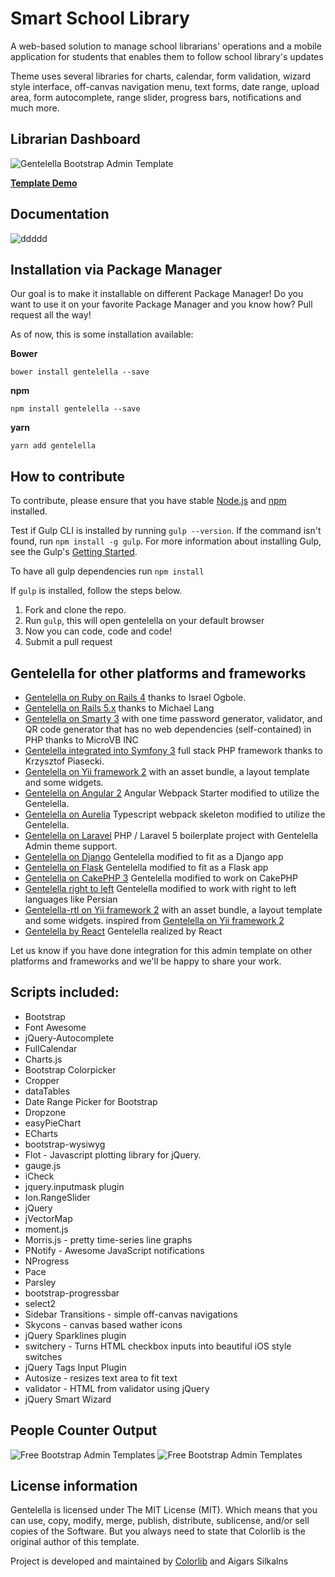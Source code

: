 # Smart School Library

A web-based solution to manage school librarians' operations and a mobile application for students that enables them to follow school library's updates

Theme uses several libraries for charts, calendar, form validation, wizard style interface, off-canvas navigation menu, text forms, date range, upload area, form autocomplete, range slider, progress bars, notifications and much more.



## Librarian Dashboard
![Gentelella Bootstrap Admin Template](https://github.com/emnaayedi/library-master/blob/983d8443bd57d1c46a162b846caa3d8cda37c8b3/docs/fonts/images/home.jpg?raw=true)

**[Template Demo](https://colorlib.com/polygon/gentelella/index.html)**

## Documentation

![ddddd](https://github.com/emnaayedi/library-master/blob/b0a04ce4263c0409e76356e6fc28b36f429881a4/review.jpg?raw=true)

## Installation via Package Manager

Our goal is to make it installable on different Package Manager! Do you want to use it on your favorite Package Manager and you know how? Pull request all the way! 

As of now, this is some installation available:

**Bower**

```
bower install gentelella --save
```

**npm**

```
npm install gentelella --save
```

**yarn**

```
yarn add gentelella
```
## How to contribute
To contribute, please ensure that you have stable [Node.js](https://nodejs.org/) and [npm](https://npmjs.com) installed.

Test if Gulp CLI is installed by running `gulp --version`.  If the command isn't found, run `npm install -g gulp`.  For more information about installing Gulp, see the Gulp's [Getting Started](https://github.com/gulpjs/gulp/blob/master/docs/getting-started.md).

To have all gulp dependencies run ```npm install```

If `gulp` is installed, follow the steps below.

1. Fork and clone the repo.
2. Run `gulp`, this will open gentelella on your default browser
3. Now you can code, code and code!
4. Submit a pull request

## Gentelella for other platforms and frameworks

* [Gentelella on Ruby on Rails 4](https://github.com/iogbole/gentelella_on_rails) thanks to Israel Ogbole.
* [Gentelella on Rails 5.x](https://github.com/mwlang/gentelella-rails) thanks to Michael Lang
* [Gentelella on Smarty 3](https://github.com/microvb/otp-thing) with one time password generator, validator, and QR code generator that has no web dependencies (self-contained) in PHP thanks to MicroVB INC
* [Gentelella integrated into Symfony 3](https://github.com/krzysiekpiasecki/Gentelella) full stack PHP framework thanks to Krzysztof Piasecki.
* [Gentelella on Yii framework 2](https://github.com/yiister/yii2-gentelella) with an asset bundle, a layout template and some widgets.
* [Gentelella on Angular 2](https://github.com/kmkatsma/angular2-webpack-starter-gentelella) Angular Webpack Starter modified to utilize the Gentelella.
* [Gentelella on Aurelia](https://github.com/kmkatsma/aurelia-gentelella) Typescript webpack skeleton modified to utilize the Gentelella.
* [Gentelella on Laravel](https://github.com/Labs64/laravel-boilerplate) PHP / Laravel 5 boilerplate project with Gentelella Admin theme support.
* [Gentelella on Django](https://github.com/GiriB/django-gentelella) Gentelella modified to fit as a Django app
* [Gentelella on Flask](https://github.com/afourmy/flask-gentelella) Gentelella modified to fit as a Flask app
* [Gentelella on CakePHP 3](https://github.com/backstageel/cakephp-gentelella-theme) Gentelella modified to work on CakePHP
* [Gentelella right to left](https://github.com/mortezakarimi/gentelella-rtl) Gentelella modified to work with right to left languages like Persian
* [Gentelella-rtl on Yii framework 2](https://github.com/mortezakarimi/yii2-gentelella-rtl) with an asset bundle, a layout template and some widgets. inspired from [Gentelella on Yii framework 2](https://github.com/yiister/yii2-gentelella)
* [Gentelella by React](https://github.com/thomaslwq/react-admin) Gentelella realized by React

Let us know if you have done integration for this admin template on other platforms and frameworks and we'll be happy to share your work.

## Scripts included:
* Bootstrap
* Font Awesome
* jQuery-Autocomplete
* FullCalendar
* Charts.js
* Bootstrap Colorpicker
* Cropper
* dataTables
* Date Range Picker for Bootstrap
* Dropzone
* easyPieChart
* ECharts
* bootstrap-wysiwyg
* Flot - Javascript plotting library for jQuery.
* gauge.js
* iCheck
* jquery.inputmask plugin
* Ion.RangeSlider
* jQuery
* jVectorMap
* moment.js
* Morris.js - pretty time-series line graphs
* PNotify - Awesome JavaScript notifications
* NProgress
* Pace
* Parsley
* bootstrap-progressbar
* select2
* Sidebar Transitions - simple off-canvas navigations
* Skycons - canvas based wather icons
* jQuery Sparklines plugin
* switchery - Turns HTML checkbox inputs into beautiful iOS style switches
* jQuery Tags Input Plugin
* Autosize - resizes text area to fit text
* validator - HTML from validator using jQuery
* jQuery Smart Wizard

## People Counter Output
![Free Bootstrap Admin Templates](https://github.com/emnaayedi/library-master/blob/d0e7be74a2114b437b7f491c8a2f0f909b7795d0/entering.png?row=true)
![Free Bootstrap Admin Templates](https://github.com/emnaayedi/library-master/blob/d0e7be74a2114b437b7f491c8a2f0f909b7795d0/added.png?row=true)


## License information
Gentelella is licensed under The MIT License (MIT). Which means that you can use, copy, modify, merge, publish, distribute, sublicense, and/or sell copies of the Software. But you always need to state that Colorlib is the original author of this template.

Project is developed and maintained by [Colorlib](https://colorlib.com/ "Colorlib - Make Your First Blog") and Aigars Silkalns
